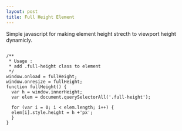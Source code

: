 ```yaml
---
layout: post
title: Full Height Element
---
```

Simple javascript for making element height strecth to viewport height dynamicly. 

<pre>
<code>
/**
 * Usage :
 * add .full-height class to element
 */
window.onload = fullHeight;
window.onresize = fullHeight;
function fullHeight() {
  var h = window.innerHeight;
  var elem = document.querySelectorAll('.full-height');

  for (var i = 0; i < elem.length; i++) {
  elem[i].style.height = h +'px';
  }
}
</code>
</pre>